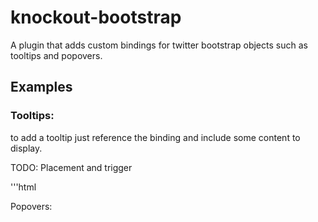 knockout-bootstrap
==================

A plugin that adds custom bindings for twitter bootstrap objects such as tooltips and popovers.

## Examples

### Tooltips:
to add a tooltip just reference the binding and include some content 
to display. 

TODO: Placement and trigger

'''html
<div data-bind="tooltip: 'Tooltip Content'></div>
'''

### Popovers:


